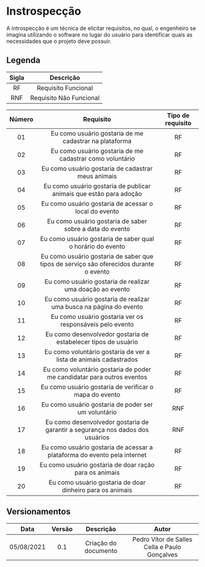 # Instrospecção

<p> A introspecção é um técnica de elicitar requisitos, no qual, o engenheiro se imagina utilizando o software no lugar do usuário para identificar quais as necessidades que o projeto deve possuir.</p>

## Legenda

| Sigla |        Descrição        |
| :---: | :---------------------: |
|  RF   |   Requisito Funcional   |
|  RNF  | Requisito Não Funcional |

| Número |                                       Requisito                                        | Tipo de requisito |
| :----: | :------------------------------------------------------------------------------------: | :---------------: |
|   01   |                 Eu como usuário gostaria de me cadastrar na plataforma                 |        RF         |
|   02   |                Eu como usuário gostaria de me cadastrar como voluntário                |        RF         |
|   03   |                   Eu como usuário gostaria de cadastrar meus animais                   |        RF         |
|   04   |           Eu como usuário gostaria de publicar animais que estão para adoção           |        RF         |
|   05   |                 Eu como usuário gostaria de acessar o local do evento                  |        RF         |
|   06   |                Eu como usuário gostaria de saber sobre a data do evento                |        RF         |
|   07   |               Eu como usuário gostaria de saber qual o horário do evento               |        RF         |
|   08   | Eu como usuário gostaria de saber que tipos de serviço são oferecidos durante o evento |        RF         |
|   09   |               Eu como usuário gostaria de realizar uma doação ao evento                |        RF         |
|   10   |           Eu como usuário gostaria de realizar uma busca na página do evento           |        RF         |
|   11   |                Eu como usuário gostaria ver os responsáveis pelo evento                |        RF         |
|   12   |             Eu como desenvolvedor gostaria de estabelecer tipos de usuário             |        RF         |
|   13   |           Eu como voluntário gostaria de ver a lista de animais cadastrados            |        RF         |
|   14   |         Eu como voluntário gostaria de poder me candidatar para outros eventos         |        RF         |
|   15   |                 Eu como usuário gostaria de verificar o mapa do evento                 |        RF         |
|   16   |                  Eu como usuário gostaria de poder ser um voluntário                   |        RNF        |
|   17   |     Eu como desenvolvedor gostaria de garantir a segurança nos dados dos usuários      |        RNF        |
|   18   |        Eu como usuário gostaria de acessar a plataforma do evento pela internet        |        RF         |
|   19   |                 Eu como usuário gostaria de doar ração para os animais                 |        RF         |
|   20   |               Eu como usuário gostaria de doar dinheiro para os animais                |        RF         |

## Versionamentos

|    Data    | Versão |      Descrição       |                     Autor                     |
| :--------: | :----: | :------------------: | :-------------------------------------------: |
| 05/08/2021 |  0.1   | Criação do documento | Pedro Vítor de Salles Cella e Paulo Gonçalves |